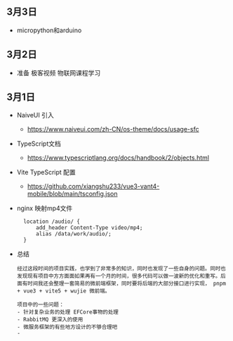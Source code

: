 ## 3月3日
- micropython和arduino
## 3月2日
-  准备 极客视频 物联网课程学习
## 3月1日
- NaiveUI 引入
  - https://www.naiveui.com/zh-CN/os-theme/docs/usage-sfc
- TypeScript文档
  - https://www.typescriptlang.org/docs/handbook/2/objects.html
- Vite TypeScript 配置
  - https://github.com/xiangshu233/vue3-vant4-mobile/blob/main/tsconfig.json
- nginx 映射mp4文件
  ```
    location /audio/ {
        add_header Content-Type video/mp4;
        alias /data/work/audio/;
    }
  ```

- 总结
  ```
  经过这段时间的项目实践，也学到了非常多的知识，同时也发现了一些自身的问题。同时也发现现有项目中方方面面如果再有一个月的时间，很多代码可以做一波新的优化和重写。后面有时间我还会整理一套简易的微前端框架，同时要将后端的大部分接口进行实现， pnpm + vue3 + vite5 + wujie 微前端。

  项目中的一些问题：
  - 针对复杂业务的处理 EFCore事物的处理
  - RabbitMQ 更深入的使用
  - 微服务框架的有些地方设计的不够合理吧
  - 

  ```